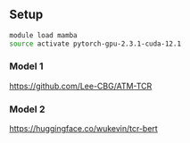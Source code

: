 

## Setup

```bash
module load mamba
source activate pytorch-gpu-2.3.1-cuda-12.1
```


### Model 1

https://github.com/Lee-CBG/ATM-TCR

### Model 2

https://huggingface.co/wukevin/tcr-bert